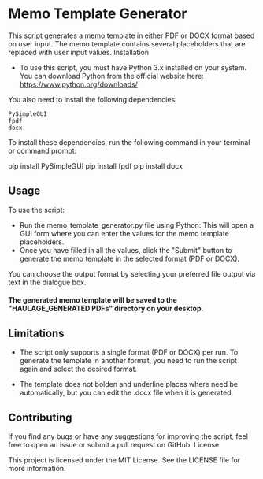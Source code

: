 <h1> Memo Template Generator </h1>

<p> This script generates a memo template in either PDF or DOCX format based on user input. The memo template contains several placeholders that are replaced with user input values.
Installation </p>

- To use this script, you must have Python 3.x installed on your system. You can download Python from the official website here: https://www.python.org/downloads/

You also need to install the following dependencies:

    PySimpleGUI
    fpdf
    docx

To install these dependencies, run the following command in your terminal or command prompt:

pip install PySimpleGUI 
pip install fpdf 
pip install docx

<h2> Usage </h2>

To use the script: 
- Run the memo_template_generator.py file using Python: This will open a GUI form where you can enter the values for the memo template placeholders. 
- Once you have filled in all the values, click the "Submit" button to generate the memo template in the selected format (PDF or DOCX).

<p>You can choose the output format by selecting your preferred file output via text in the dialogue box.</p>

#### The generated memo template will be saved to the "HAULAGE_GENERATED PDFs" directory on your desktop.


<h2>Limitations</h2>

- The script only supports a single format (PDF or DOCX) per run. To generate the template in another format, you need to run the script again and select the desired format.

- The template does not bolden and underline places where need be automatically, but you can edit the .docx file when it is generated. 


<h2>Contributing</h2>

If you find any bugs or have any suggestions for improving the script, feel free to open an issue or submit a pull request on GitHub.
License

This project is licensed under the MIT License. See the LICENSE file for more information.
